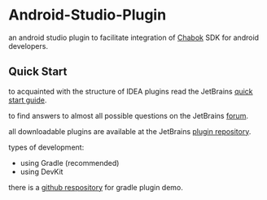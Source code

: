 # Android-Studio-Plugin
an android studio plugin to facilitate integration of [Chabok](https://chabok.io) SDK for android developers.

## Quick Start
to acquainted with the structure of IDEA plugins read the JetBrains [quick start guide](https://www.jetbrains.org/intellij/sdk/docs/basics.html).

to find answers to almost all possible questions on the JetBrains [forum](https://intellij-support.jetbrains.com/hc/en-us/community/topics/200366979-IntelliJ-IDEA-Open-API-and-Plugin-Development).

all downloadable plugins are available at the JetBrains [plugin repository](https://plugins.jetbrains.com/).

types of development:
- using Gradle (recommended)
- using DevKit

there is a [github respository](https://github.com/JetBrains/intellij-sdk-docs/tree/master/code_samples/gradle_plugin_demo) for gradle plugin demo.

